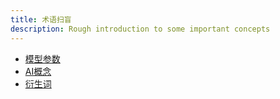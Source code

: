 ```yaml
---
title: 术语扫盲
description: Rough introduction to some important concepts
---
```


- [模型参数](/fish-talks/glossary/model-params)
- [AI概念](/fish-talks/glossary/ai-concepts)
- [衍生词](/fish-talks/glossary/derived-terms)
